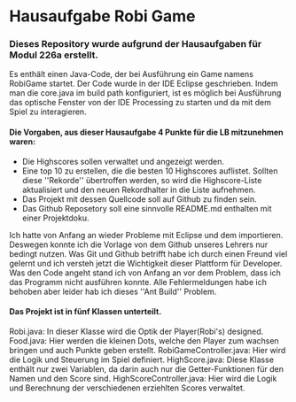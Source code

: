 # Hausaufgabe Robi Game


### Dieses Repository wurde aufgrund der Hausaufgaben für Modul 226a erstellt.

Es enthält einen Java-Code, der bei Ausführung ein Game namens RobiGame startet.
Der Code wurde in der IDE Eclipse geschrieben. Indem man die core.java im build path konfiguriert, ist es möglich bei Ausführung das optische Fenster
von der IDE Processing zu starten und da mit dem Spiel zu interagieren.

#### Die Vorgaben, aus dieser Hausaufgabe 4 Punkte für die LB mitzunehmen waren:
- Die Highscores sollen verwaltet und angezeigt werden.
- Eine top 10 zu erstellen, die die besten 10 Highscores auflistet. Sollten diese ''Rekorde'' übertroffen werden, so wird die Highscore-Liste aktualisiert und den neuen
  Rekordhalter in die Liste aufnehmen.
- Das Projekt mit dessen Quellcode soll auf Github zu finden sein.
- Das Github Reposetory soll eine sinnvolle README.md enthalten mit einer Projektdoku.

Ich hatte von Anfang an wieder Probleme mit Eclipse und dem importieren. Deswegen konnte ich die Vorlage von dem Github unseres Lehrers nur bedingt nutzen.
Was Git und Github betrifft habe ich durch einen Freund viel gelernt und ich versteh jetzt die Wichtigkeit dieser Plattform für Developer.
Was den Code angeht stand ich von Anfang an vor dem Problem, dass ich das Programm nicht ausführen konnte. Alle Fehlermeldungen habe ich behoben aber leider hab ich dieses
''Ant Build'' Problem. 


#### Das Projekt ist in fünf Klassen unterteilt.

Robi.java:                In dieser Klasse wird die Optik der Player(Robi's) designed. 
Food.java:                Hier werden die kleinen Dots, welche den Player zum wachsen bringen und auch Punkte geben erstellt.
RobiGameController.java:  Hier wird die Logik und Steuerung im Spiel definiert.
HighScore.java:           Diese Klasse enthält nur zwei Variablen, da darin auch nur die Getter-Funktionen für den Namen und den Score sind.
HighScoreController.java: Hier wird die Logik und Berechnung der verschiedenen erziehlten Scores verwaltet.
